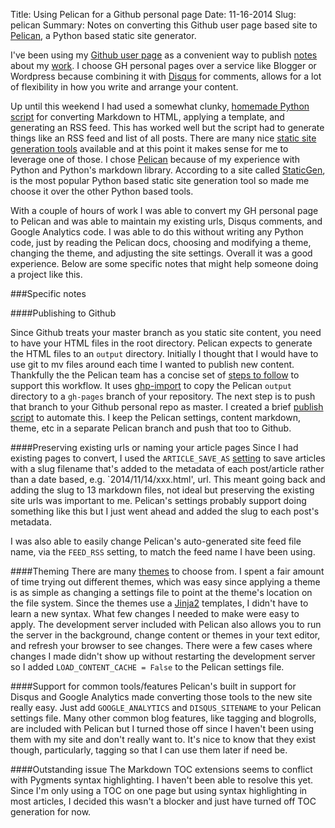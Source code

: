 Title: Using Pelican for a Github personal page
Date: 11-16-2014
Slug: pelican
Summary: Notes on converting this Github user page based site to [Pelican](http://blog.getpelican.com/), a Python based static site generator.

I've been using my [Github user page](https://help.github.com/articles/user-organization-and-project-pages/#user--organization-pages) as a convenient way to publish [notes](../archives.html) about my [work](http://directory.brown.edu/uuid/2403c0a2-624f-a442-ee47-312376b77e3b). I choose GH personal pages over a service like Blogger or Wordpress because combining it with [Disqus](https://disqus.com/) for comments, allows for a lot of flexibility in how you write and arrange your content.

Up until this weekend I had used a somewhat clunky, [homemade Python script](https://github.com/lawlesst/lawlesst.github.com/blob/pre-pelican/mark.py) for converting Markdown to HTML, applying a template, and generating an RSS feed.  This has worked well but the script had to generate things like an RSS feed and list of all posts.  There are many nice [static site generation tools](https://www.staticgen.com/) available and at this point it makes sense for me to leverage one of those.  I chose [Pelican](http://blog.getpelican.com/) because of my experience with Python and Python's markdown library.  According to a site called [StaticGen](https://www.staticgen.com/), is the most popular Python based static site generation tool so made me choose it over the other Python based tools.

With a couple of hours of work I was able to convert my GH personal page to Pelican and was able to maintain my existing urls, Disqus comments, and Google Analytics code.  I was able to do this without writing any Python code, just by reading the Pelican docs, choosing and modifying a theme, changing the theme, and adjusting the site settings.  Overall it was a good experience.  Below are some specific notes that might help someone doing a project like this.  


###Specific notes

####Publishing to Github

Since Github treats your master branch as you static site content, you need to have your HTML files in the root directory.  Pelican expects to generate the HTML files to an `output` directory.  Initially I thought that I would have to use git to mv files around each time I wanted to publish new content.  Thankfully the the Pelican team has a concise set of [steps to follow](http://docs.getpelican.com/en/3.5.0/tips.html#user-pages) to support this workflow.  It uses [ghp-import](https://github.com/davisp/ghp-import) to copy the Pelican `output` directory to a `gh-pages` branch of your repository.  The next step is to push that branch to your Github personal repo as master.  I created a brief [publish script](https://github.com/lawlesst/lawlesst.github.com/blob/pelican/publish.sh) to automate this.  I keep the Pelican settings, content markdown, theme, etc in a separate Pelican branch and push that too to Github. 

####Preserving existing urls or naming your article pages
Since I had existing pages to convert, I used the `ARTICLE_SAVE_AS` [setting](http://docs.getpelican.com/en/latest/settings.html) to save articles with a slug filename that's added to the metadata of each post/article rather than a date based, e.g. `2014/11/14/xxx.html', url.  This meant going back and adding the slug to 13 markdown files, not ideal but preserving the existing site urls was important to me.  Pelican's settings probably support doing something like this but I just went ahead and added the slug to each post's metadata. 

I was also able to easily change Pelican's auto-generated site feed file name, via the `FEED_RSS` setting, to match the feed name I have been using.

####Theming
There are many [themes](https://github.com/getpelican/pelican-themes) to choose from. I spent a fair amount of time trying out different themes, which was easy since applying a theme is as simple as changing a settings file to point at the theme's location on the file system.  Since the themes use a [Jinja2](http://jinja.pocoo.org/docs/dev/) templates, I didn't have to learn a new syntax.  What few changes I needed to make were easy to apply.  The development server included with Pelican also allows you to run the server in the background, change content or themes in your text editor, and refresh your browser to see changes.  There were a few cases where changes I made didn't show up without restarting the development server so I added `LOAD_CONTENT_CACHE = False` to the Pelican settings file.  

####Support for common tools/features
Pelican's built in support for Disqus and Google Analytics made converting those tools to the new site really easy.  Just add `GOOGLE_ANALYTICS` and `DISQUS_SITENAME` to your Pelican settings file.  Many other common blog features, like tagging and blogrolls, are included with Pelican but I turned those off since I haven't been using them with my site and don't really want to.  It's nice to know that they exist though, particularly, tagging so that I can use them later if need be.    

####Outstanding issue
The Markdown TOC extensions seems to conflict with Pygments syntax highlighting.  I haven't been able to resolve this yet.  Since I'm only using a TOC on one page but using syntax highlighting in most articles, I decided this wasn't a blocker and just have turned off TOC generation for now. 

